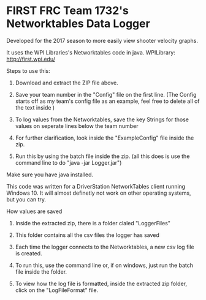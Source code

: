 # FIRST FRC Team 1732's Networktables Data Logger

Developed for the 2017 season to more easily view shooter velocity graphs.

It uses the WPI Libraries's Networktables code in java.
WPILibrary: http://first.wpi.edu/

Steps to use this:

1. Download and extract the ZIP file above.

2. Save your team number in the "Config" file on the first line. (The Config starts off as my team's config file as an example, feel free to delete all of the text inside  )

3. To log values from the Networktables, save the key Strings for those values on seperate lines below the team number

4. For further clarification, look inside the "ExampleConfig" file inside the zip.

5. Run this by using the batch file inside the zip. (all this does is use the command line to do "java -jar Logger.jar")

Make sure you have java installed.

This code was written for a DriverStation NetworkTables client running Windows 10. It will almost definetly not work on other operating systems, but you can try.

How values are saved

1. Inside the extracted zip, there is a folder claled "LoggerFiles"

2. This folder contains all the csv files the logger has saved

3. Each time the logger connects to the Networktables, a new csv log file is created.

4. To run this, use the command line or, if on windows, just run the batch file inside the folder.

5. To view how the log file is formatted, inside the extracted zip folder, click on the "LogFileFormat" file.
